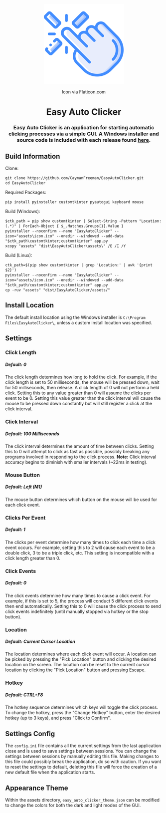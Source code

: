 <p align="center"><img src="assets/icon.png" width="256" height="256" alt="Easy Auto Clicker Logo"></p> <p align="center">Icon via Flaticon.com</p>

<h1 align="center">Easy Auto Clicker</h1> <h3 align="center">Easy Auto Clicker is an application for starting automatic clicking processes via a simple GUI. A Windows installer and source code is included with each release found <a href="https://github.com/CaymanFreeman/EasyAutoClicker/releases">here</a>.</h3>

## Build Information

Clone:

```
git clone https://github.com/CaymanFreeman/EasyAutoClicker.git
cd EasyAutoClicker
```

Required Packages:

```
pip install pyinstaller customtkinter pyautogui keyboard mouse
```

Build (Windows):

```
$ctk_path = pip show customtkinter | Select-String -Pattern "Location: (.*)" | ForEach-Object { $_.Matches.Groups[1].Value }
pyinstaller --noconfirm --name "EasyAutoClicker" --icon="assets\icon.ico" --onedir --windowed --add-data "$ctk_path\customtkinter;customtkinter" app.py
xcopy "assets" "dist\EasyAutoClicker\assets\" /E /I /Y
```

Build (Linux):

```
ctk_path=$(pip show customtkinter | grep 'Location:' | awk '{print $2}')
pyinstaller --noconfirm --name "EasyAutoClicker" --icon="assets/icon.ico" --onedir --windowed --add-data "$ctk_path/customtkinter;customtkinter" app.py
cp -ruv "assets" "dist/EasyAutoClicker/assets/"
```

## Install Location

The default install location using the Windows installer is `C:\Program Files\EasyAutoClicker\`, unless a custom install location was specified.

## Settings

### Click Length

##### Default: 0
The click length determines how long to hold the click. For example, if the click length is set to 50 milliseconds, the mouse will be pressed down, wait for 50 milliseconds, then release. A click length of 0 will not perform a held click. Setting this to any value greater than 0 will assume the clicks per event to be 0. Setting this value greater than the click interval will cause the mouse to be pressed down constantly but will still register a click at the click interval.

### Click Interval

##### Default: 100 Milliseconds
The click interval determines the amount of time between clicks. Setting this to 0 will attempt to click as fast as possible, possibly breaking any programs involved in responding to the click process. **Note:** Click interval accuracy begins to diminish with smaller intervals (~22ms in testing).

### Mouse Button

##### Default: Left (M1)
The mouse button determines which button on the mouse will be used for each click event.

### Clicks Per Event

##### Default: 1
The clicks per event determine how many times to click each time a click event occurs. For example, setting this to 2 will cause each event to be a double click, 3 to be a triple click, etc. This setting is incompatible with a click length greater than 0.

### Click Events

##### Default: 0
The click events determine how many times to cause a click event. For example, if this is set to 5, the process will conduct 5 different click events then end automatically. Setting this to 0 will cause the click process to send click events indefinitely (until manually stopped via hotkey or the stop button).

### Location

##### Default: Current Cursor Location
The location determines where each click event will occur. A location can be picked by pressing the "Pick Location" button and clicking the desired location on the screen. The location can be reset to the current cursor location by clicking the "Pick Location" button and pressing Escape.

### Hotkey

##### Default: CTRL+F8
The hotkey sequence determines which keys will toggle the click process. To change the hotkey, press the "Change Hotkey" button, enter the desired hotkey (up to 3 keys), and press "Click to Confirm".

## Settings Config

The `config.ini` file contains all the current settings from the last application close and is used to save settings between sessions. You can change the settings between sessions by manually editing this file. Making changes to this file could possibly break the application, do so with caution. If you want to reset the settings to default, deleting this file will force the creation of a new default file when the application starts.

## Appearance Theme

Within the assets directory, `easy_auto_clicker_theme.json` can be modified to change the colors for both the dark and light modes of the GUI.